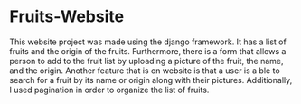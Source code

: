 # Fruits-Website

This website project was made using the django framework. It has a list of fruits and the origin of the fruits. Furthermore, there is a form that allows a person to add to the fruit list by uploading a picture of the fruit, the name, and the origin. Another feature that is on website is that a user is a ble to search for a fruit by its name or origin along with their pictures. Additionally, I used pagination in order to organize the list of fruits.
